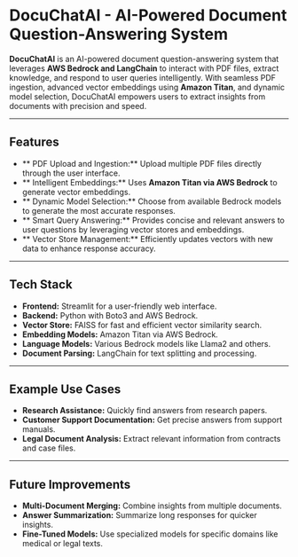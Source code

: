 # DocuChatAI - AI-Powered Document Question-Answering System

**DocuChatAI** is an AI-powered document question-answering system that leverages **AWS Bedrock and LangChain** to interact with PDF files, extract knowledge, and respond to user queries intelligently. With seamless PDF ingestion, advanced vector embeddings using **Amazon Titan**, and dynamic model selection, DocuChatAI empowers users to extract insights from documents with precision and speed.

---

## Features
- ** PDF Upload and Ingestion:** Upload multiple PDF files directly through the user interface.  
- ** Intelligent Embeddings:** Uses **Amazon Titan via AWS Bedrock** to generate vector embeddings.  
- ** Dynamic Model Selection:** Choose from available Bedrock models to generate the most accurate responses.  
- ** Smart Query Answering:** Provides concise and relevant answers to user questions by leveraging vector stores and embeddings.  
- ** Vector Store Management:** Efficiently updates vectors with new data to enhance response accuracy.  

---

## Tech Stack
- **Frontend:** Streamlit for a user-friendly web interface.  
- **Backend:** Python with Boto3 and AWS Bedrock.  
- **Vector Store:** FAISS for fast and efficient vector similarity search.  
- **Embedding Models:** Amazon Titan via AWS Bedrock.  
- **Language Models:** Various Bedrock models like Llama2 and others.  
- **Document Parsing:** LangChain for text splitting and processing.  

---

## Example Use Cases
- **Research Assistance:** Quickly find answers from research papers.  
- **Customer Support Documentation:** Get precise answers from support manuals.  
- **Legal Document Analysis:** Extract relevant information from contracts and case files.  

---

## Future Improvements
- **Multi-Document Merging:** Combine insights from multiple documents.  
- **Answer Summarization:** Summarize long responses for quicker insights.  
- **Fine-Tuned Models:** Use specialized models for specific domains like medical or legal texts.  

